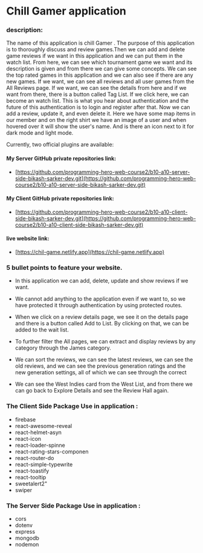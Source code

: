 # Chill Gamer application

### description:

The name of this application is chill Gamer . The purpose of this application is to thoroughly discuss and review games.Then we can add and delete game reviews if we want in this application and we can put them in the watch list. From here, we can see which tournament game we want and its description is given and from there we can give some concepts. We can see the top rated games in this application and we can also see if there are any new games. If we want, we can see all reviews and all user games from the All Reviews page. If we want, we can see the details from here and if we want from there, there is a button called Tag List. If we click here, we can become an watch list. This is what you hear about authentication and the future of this authentication is to login and register after that. Now we can add a review, update it, and even delete it. Here we have some map items in our member and on the right shirt we have an image of a user and when hovered over it will show the user's name. And is there an icon next to it for dark mode and light mode.

Currently, two official plugins are available:

#### My Server GitHub private repositories link:

- [https://github.com/programming-hero-web-course2/b10-a10-server-side-bikash-sarker-dev.git](https://github.com/programming-hero-web-course2/b10-a10-server-side-bikash-sarker-dev.git)

#### My Client GitHub private repositories link:

- [https://github.com/programming-hero-web-course2/b10-a10-client-side-bikash-sarker-dev.git](https://github.com/programming-hero-web-course2/b10-a10-client-side-bikash-sarker-dev.git)

#### live website link:

- [https://chil-game.netlify.app](https://chil-game.netlify.app)

### 5 bullet points to feature your website.

- In this application we can add, delete, update and show reviews if we want.
- We cannot add anything to the application even if we want to, so we have protected it through authentication by using protected routes.

- When we click on a review details page, we see it on the details page and there is a button called Add to List. By clicking on that, we can be added to the wait list.

- To further filter the All pages, we can extract and display reviews by any category through the James category.

- We can sort the reviews, we can see the latest reviews, we can see the old reviews, and we can see the previous generation ratings and the new generation settings, all of which we can see through the correct

- We can see the West Indies card from the West List, and from there we can go back to Explore Details and see the Review Hall again.

### The Client Side Package Use in application :

- firebase
- react-awesome-reveal
- react-helmet-asyn
- react-icon
- react-loader-spinne
- react-rating-stars-componen
- react-router-do
- react-simple-typewrite
- react-toastify
- react-tooltip
- sweetalert2"
- swiper

### The Server Side Package Use in application :

- cors
- dotenv
- express
- mongodb
- nodemon
